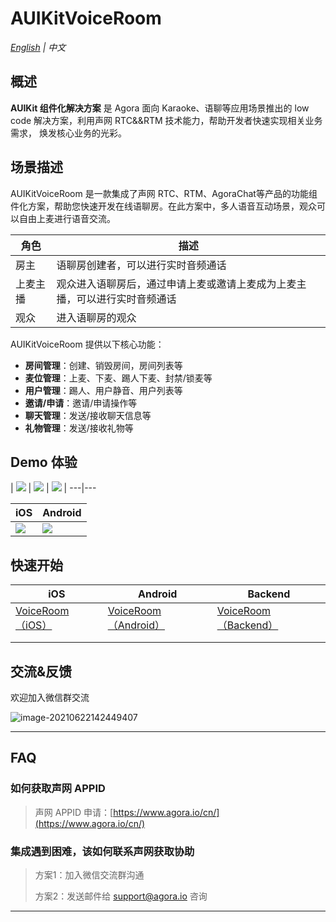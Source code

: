 # AUIKitVoiceRoom

*[English](README.md) | 中文*

## 概述

**AUIKit 组件化解决方案** 是 Agora 面向 Karaoke、语聊等应用场景推出的 low code 解决方案，利用声网 RTC&&RTM 技术能力，帮助开发者快速实现相关业务需求， 焕发核心业务的光彩。

## 场景描述

AUIKitVoiceRoom 是一款集成了声网 RTC、RTM、AgoraChat等产品的功能组件化方案，帮助您快速开发在线语聊房。在此方案中，多人语音互动场景，观众可以自由上麦进行语音交流。


| 角色   | 描述                                    |
|------|---------------------------------------|
| 房主   | 语聊房创建者，可以进行实时音频通话                     |
| 上麦主播 | 观众进入语聊房后，通过申请上麦或邀请上麦成为上麦主播，可以进行实时音频通话 |
| 观众   | 进入语聊房的观众                              |

AUIKitVoiceRoom 提供以下核心功能：
- **房间管理**：创建、销毁房间，房间列表等
- **麦位管理**：上麦、下麦、踢人下麦、封禁/锁麦等
- **用户管理**：踢人、用户静音、用户列表等
- **邀请/申请**：邀请/申请操作等
- **聊天管理**：发送/接收聊天信息等
- **礼物管理**：发送/接收礼物等



## Demo 体验
 | ![](https://fullapp.oss-cn-beijing.aliyuncs.com/uikit/readme/IMG_8055.PNG?x-oss-process=image/resize,w_200) | ![](https://fullapp.oss-cn-beijing.aliyuncs.com/uikit/readme/IMG_8056.PNG?x-oss-process=image/resize,w_200) | ![](https://fullapp.oss-cn-beijing.aliyuncs.com/uikit/readme/IMG_8057.PNG?x-oss-process=image/resize,w_200) |
---|---

| iOS                                                          | Android                                                      |
| ------------------------------------------------------------ | ------------------------------------------------------------ |
| ![](https://fullapp.oss-cn-beijing.aliyuncs.com/uikit/qrcode/voiceroom_ios.png) | ![](https://download.agora.io/demo/release/android_uikit_karaoke_demo_1.0.0.png) |

## 快速开始

| iOS                                           | Android                                                                                    | Backend                                                                                    |
|-----------------------------------------------|--------------------------------------------------------------------------------------------|--------------------------------------------------------------------------------------------|
| [VoiceRoom（iOS）](iOS/Example/AUIKitVoiceRoom) | [VoiceRoom（Android）](https://github.com/AgoraIO-Community/AUIKitKaraoke/tree/main/Android) | [VoiceRoom（Backend）](https://github.com/AgoraIO-Community/AUIKitKaraoke/tree/main/backend) |
|                                               |                                                                                            |                                                                                            |
|                                               |                                                                                            |                                                                                            |


## 交流&反馈

欢迎加入微信群交流

![image-20210622142449407](https://download.agora.io/null/karaoke-uikit-wechat-pic.jpg "image-20210622142449407")



---

## FAQ

### 如何获取声网 APPID

> 声网 APPID 申请：[https://www.agora.io/cn/](https://www.agora.io/cn/)


### 集成遇到困难，该如何联系声网获取协助

> 方案1：加入微信交流群沟通
>
> 方案2：发送邮件给 [support@agora.io](mailto:support@agora.io) 咨询

---
